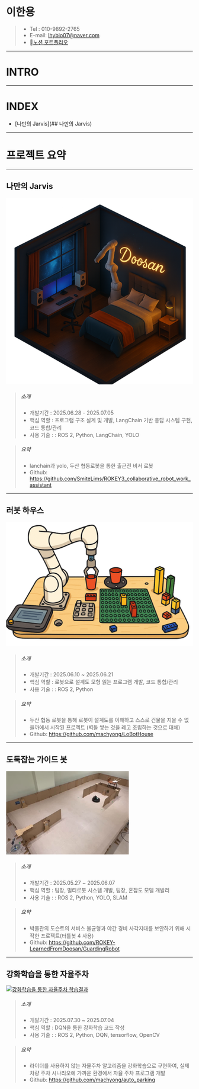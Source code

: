 # 이한용
>-  Tel  : 010-9892-2765  
>- E-mail: lhybio07@naver.com  
>- 📂[노션 포트폴리오](https://incongruous-beechnut-147.notion.site/172db0a7dd18804ba13ce5275575179a)
---
# INTRO

>


---
# INDEX
- [나만의 Jarvis](## 나만의 Jarvis)
>


---
# 프로젝트 요약
***
## 나만의 Jarvis
![alt text](image/room.png)
> ##### 소개
>- 개발기간 : 2025.06.28 - 2025.07.05
>- 핵심 역할 : 프로그램 구조 설계 및 개발, LangChain 기반 응답 시스템 구현, 코드 통합/관리
>- 사용 기술 : : ROS 2, Python, LangChain, YOLO

> ##### 요약
>- lanchain과 yolo, 두산 협동로봇을 통한 출근전 비서 로봇
>- Github: https://github.com/SmiteLims/ROKEY3_collaborative_robot_work_assistant


---
## 러봇 하우스

![alt text](image/ws.png)
> ##### 소개
>- 개발기간 : 2025.06.10 ~ 2025.06.21
>- 핵심 역할 : 로봇으로 설계도 모형 읽는 프로그램 개발, 코드 통합/관리
>- 사용 기술 : : ROS 2, Python

> ##### 요약
>- 두산 협동 로봇을 통해 로봇이 설계도를 이해하고 스스로 건물을 지을 수 없을까에서 시작된 프로젝트 (벽돌 쌓는 것을 레고 조립하는 것으로 대체)
>- Github: https://github.com/machyong/LoBotHouse

---
## 도둑잡는 가이드 봇
![alt text](image/도둑잡는가이드봇.png)

> ##### 소개
>- 개발기간 : 2025.05.27 ~ 2025.06.07
>- 핵심 역할 : 팀장, 멀티로봇 시스템 개발, 팀장, 혼잡도 모델 개발리
>- 사용 기술 : : ROS 2, Python, YOLO, SLAM

> ##### 요약
>- 박물관의 도슨트의 서비스 불균형과 야간 경비 사각지대를 보안하기 위해 시작한 프로젝트(터틀봇 4 사용)
>- Github: https://github.com/ROKEY-LearnedFromDoosan/GuardingRobot

---
## 강화학습을 통한 자율주차
[![강화학습을 통한 자율주차 학습결과](https://img.youtube.com/vi/zjEXBvHMCus/0.jpg)](https://www.youtube.com/watch?v=zjEXBvHMCus)

> ##### 소개
>- 개발기간 : 2025.07.30 ~ 2025.07.04
>- 핵심 역할 : DQN을 통한 강화학습 코드 작성
>- 사용 기술 : : ROS 2, Python, DQN, tensorflow, OpenCV

> ##### 요약
>- 라이더를 사용하지 않는 자율주차 알고리즘을 강화학습으로 구현하여, 실제 차량 주차 시나리오에 가까운 환경에서 자율 주차 프로그램 개발
>- Github: https://github.com/machyong/auto_parking
